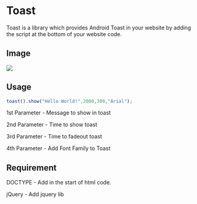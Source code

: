 # Toast

Toast is a library which provides Android Toast in your website by adding the script at the bottom of your website code.

## Image
![](http://testingteam.online/readmeb.png)
## Usage

```Javascript
toast().show("Hello World!",2000,300,"Arial");
```
1st Parameter - Message to show in toast

2nd Parameter - Time to show toast

3rd Parameter - Time to fadeout toast

4th Parameter - Add Font Family to Toast

## Requirement
DOCTYPE - Add in the start of html code.

jQuery - Add jquery lib
